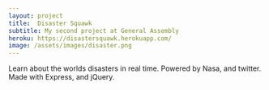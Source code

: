 ```yaml
---
layout: project
title:  Disaster Squawk
subtitle: My second project at General Assembly
heroku: https://disastersquawk.herokuapp.com/
image: /assets/images/disaster.png
---
```

Learn about the worlds disasters in real time. Powered by Nasa, and twitter. Made with Express, and jQuery.
